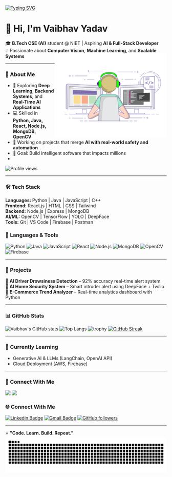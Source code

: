 [![Typing SVG](https://readme-typing-svg.demolab.com?font=Fira+Code&weight=500&size=22&pause=1000&color=00C2CB&width=600&lines=Hey!+I'm+Vaibhav+Yadav;AI+%26+Full+Stack+Developer;Passionate+about+Computer+Vision+%26+Machine+Learning;Building+Scalable+Real-Time+Systems)](https://git.io/typing-svg)

# 👋 Hi, I'm Vaibhav Yadav  

🎓 **B.Tech CSE (AI)** student @ NIET | Aspiring **AI & Full-Stack Developer**  
💡 Passionate about **Computer Vision**, **Machine Learning**, and **Scalable Systems**
<img align="right" alt="Coding" width="350" src="https://raw.githubusercontent.com/devSouvik/devSouvik/master/gif3.gif">

---

### 🚀 About Me  
- 🧠 Exploring **Deep Learning**, **Backend Systems**, and **Real-Time AI Applications**  
- 💻 Skilled in **Python, Java, React, Node.js, MongoDB, OpenCV**  
- 🔭 Working on projects that merge **AI with real-world safety and automation**  
- 🎯 Goal: Build intelligent software that impacts millions
- 
![Profile views](https://komarev.com/ghpvc/?username=vaibhavx002&label=Profile%20Views&color=0e75b6&style=flat)

---

### 🛠️ Tech Stack
**Languages:** Python | Java | JavaScript | C++  
**Frontend:** React.js | HTML | CSS | Tailwind  
**Backend:** Node.js | Express | MongoDB  
**AI/ML:** OpenCV | TensorFlow | YOLO | DeepFace  
**Tools:** Git | VS Code | Firebase | Postman  
### 🧠 Languages & Tools
![Python](https://img.shields.io/badge/Python-3776AB?style=for-the-badge&logo=python&logoColor=white)
![Java](https://img.shields.io/badge/Java-ED8B00?style=for-the-badge&logo=openjdk&logoColor=white)
![JavaScript](https://img.shields.io/badge/JavaScript-F7DF1E?style=for-the-badge&logo=javascript&logoColor=black)
![React](https://img.shields.io/badge/React-20232A?style=for-the-badge&logo=react&logoColor=61DAFB)
![Node.js](https://img.shields.io/badge/Node.js-43853D?style=for-the-badge&logo=node.js&logoColor=white)
![MongoDB](https://img.shields.io/badge/MongoDB-4EA94B?style=for-the-badge&logo=mongodb&logoColor=white)
![OpenCV](https://img.shields.io/badge/OpenCV-27338e?style=for-the-badge&logo=opencv&logoColor=white)
![Firebase](https://img.shields.io/badge/Firebase-FFCA28?style=for-the-badge&logo=firebase&logoColor=black)

---

### 💼 Projects
🔹 **AI Driver Drowsiness Detection** – 92% accuracy real-time alert system  
🔹 **AI Home Security System** – Smart intruder alert using DeepFace + Twilio  
🔹 **E-Commerce Trend Analyzer** – Real-time analytics dashboard with Python  

---

### 📊 GitHub Stats
![Vaibhav's GitHub stats](https://github-readme-stats.vercel.app/api?username=vaibhavx002&show_icons=true&theme=radical)
![Top Langs](https://github-readme-stats.vercel.app/api/top-langs/?username=vaibhavx002&layout=compact&theme=radical)
![trophy](https://github-profile-trophy.vercel.app/?username=vaibhavx002&theme=radical&no-frame=true&margin-w=10)
[![GitHub Streak](https://streak-stats.demolab.com?user=vaibhavx002&theme=radical&hide_border=true)](https://git.io/streak-stats)


---

### 🌱 Currently Learning
- Generative AI & LLMs (LangChain, OpenAI API)
- Cloud Deployment (AWS, Firebase)

---

### 🤝 Connect With Me
<a href="https://www.linkedin.com/in/vaibhavx002/" target="_blank"><img src="https://img.shields.io/badge/LinkedIn-blue?logo=linkedin&logoColor=white" /></a>
<a href="mailto:vaibhavy002@gmail.com"><img src="https://img.shields.io/badge/Gmail-red?logo=gmail&logoColor=white" /></a>
### 🌐 Connect With Me
[![Linkedin Badge](https://img.shields.io/badge/-Vaibhav%20Yadav-blue?style=flat-square&logo=Linkedin&logoColor=white&link=https://www.linkedin.com/in/vaibhavx002/)](https://www.linkedin.com/in/vaibhavx002/)
[![Gmail Badge](https://img.shields.io/badge/-vaibhavy002@gmail.com-c14438?style=flat-square&logo=Gmail&logoColor=white&link=mailto:vaibhavy002@gmail.com)](mailto:vaibhavy002@gmail.com)
[![GitHub followers](https://img.shields.io/github/followers/vaibhavx002?label=Follow&style=social)](https://github.com/vaibhavx002)

---

⭐ **"Code. Learn. Build. Repeat."**
![snake gif](https://github.com/vaibhavx002/vaibhavx002/blob/output/github-contribution-grid-snake.svg)
